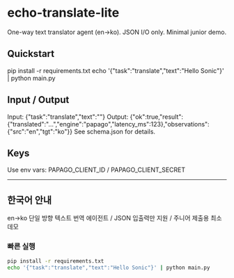 # echo-translate-lite
One-way text translator agent (en→ko). JSON I/O only. Minimal junior demo.

## Quickstart
pip install -r requirements.txt
echo '{"task":"translate","text":"Hello Sonic"}' | python main.py

## Input / Output
Input: {"task":"translate","text":"<english>"}
Output: {"ok":true,"result":{"translated":"...","engine":"papago","latency_ms":123},"observations":{"src":"en","tgt":"ko"}}
See schema.json for details.

## Keys
Use env vars: PAPAGO_CLIENT_ID / PAPAGO_CLIENT_SECRET

---

## 한국어 안내
en→ko 단일 방향 텍스트 번역 에이전트 / JSON 입출력만 지원 / 주니어 제출용 최소 데모

### 빠른 실행
```bash
pip install -r requirements.txt
echo '{"task":"translate","text":"Hello Sonic"}' | python main.py
